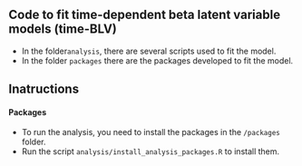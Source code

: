 ## Code to fit time-dependent beta latent variable models (time-BLV)

- In the folder`analysis`, there are several scripts used to fit the model.
- In the folder `packages` there are the packages developed to fit the model.

## Inatructions 

#### Packages
- To run the analysis, you need to install the packages in the `/packages` folder.
- Run the script `analysis/install_analysis_packages.R` to install them.
